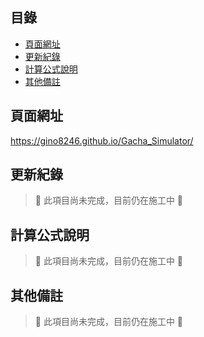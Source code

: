 
## 目錄
- [頁面網址](#頁面網址)
- [更新紀錄](#更新紀錄)
- [計算公式說明](#計算公式說明)
- [其他備註](#其他備註)

## 頁面網址
https://gino8246.github.io/Gacha_Simulator/

## 更新紀錄
> 🚧 此項目尚未完成，目前仍在施工中 🚧

## 計算公式說明
> 🚧 此項目尚未完成，目前仍在施工中 🚧

## 其他備註
> 🚧 此項目尚未完成，目前仍在施工中 🚧
